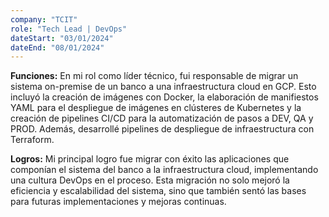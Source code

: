 ```yaml
---
company: "TCIT"
role: "Tech Lead | DevOps"
dateStart: "03/01/2024"
dateEnd: "08/01/2024"
---
```


**Funciones:** En mi rol como líder técnico, fui responsable de migrar un sistema on-premise de un banco a una infraestructura cloud en GCP. Esto incluyó la creación de imágenes con Docker, la elaboración de manifiestos YAML para el despliegue de imágenes en clústeres de Kubernetes y la creación de pipelines CI/CD para la automatización de pasos a DEV, QA y PROD. Además, desarrollé pipelines de despliegue de infraestructura con Terraform.

**Logros:** Mi principal logro fue migrar con éxito las aplicaciones que componían el sistema del banco a la infraestructura cloud, implementando una cultura DevOps en el proceso. Esta migración no solo mejoró la eficiencia y escalabilidad del sistema, sino que también sentó las bases para futuras implementaciones y mejoras continuas.
